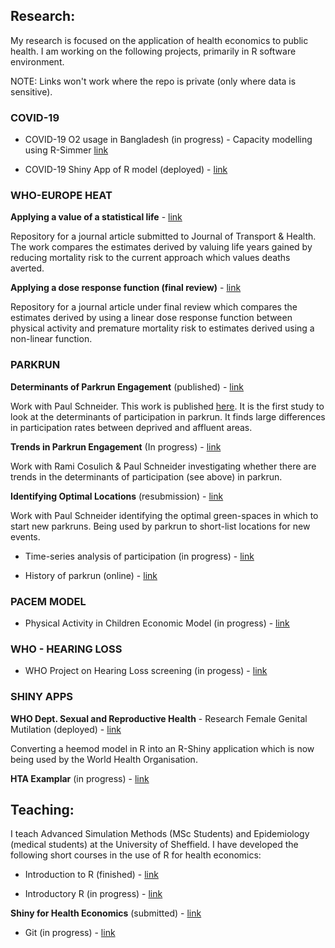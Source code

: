 ## Research:

My research is focused on the application of health economics to public health. I am working on the following projects, primarily in R software environment.

NOTE: Links won't work where the repo is private (only where data is sensitive).

### COVID-19

- COVID-19 O2 usage in Bangladesh (in progress) - Capacity modelling using R-Simmer [link](https://github.com/RobertASmith/covid_bangladesh)

- COVID-19 Shiny App of R model (deployed) - [link](https://github.com/RobertASmith/covid19_shiny)

### WHO-EUROPE HEAT

**Applying a value of a statistical life** - [link](https://github.com/RobertASmith/heat_vsly_public)

Repository for a journal article submitted to Journal of Transport & Health. The work compares the estimates derived by valuing life years gained by reducing mortality risk to the current approach which values deaths averted. 

**Applying a dose response function (final review)** - [link](https://github.com/RobertASmith/HEAT_DRF)

Repository for a journal article under final review which compares the estimates derived by using a linear dose response function between physical activity and premature mortality risk to estimates derived using a non-linear function. 

### PARKRUN

**Determinants of Parkrun Engagement** (published) - [link](https://github.com/ScHARR-PHEDS/DoPE_Public)

Work with Paul Schneider. This work is published [here](https://wellcomeopenresearch.org/articles/5-9). It is the first study to look at the determinants of participation in parkrun. It finds large differences in participation rates between deprived and affluent areas.

**Trends in Parkrun Engagement** (In progress) - [link](https://github.com/ScHARR-PHEDS/attachment3_parkrun)

Work with Rami Cosulich & Paul Schneider investigating whether there are trends in the determinants of participation (see above) in parkrun.

**Identifying Optimal Locations** (resubmission) - [link](https://github.com/ScHARR-PHEDS/iolmap_revision)

Work with Paul Schneider identifying the optimal green-spaces in which to start new parkruns. Being used by parkrun to short-list locations for new events.

- Time-series analysis of participation (in progress) - [link](https://github.com/RobertASmith/parkruntimeseries)

- History of parkrun (online) - [link](https://github.com/RobertASmith/history_of_parkrun)

### PACEM MODEL

- Physical Activity in Children Economic Model (in progress) - [link](https://github.com/RobertASmith/pacemodel)

### WHO - HEARING LOSS

- WHO Project on Hearing Loss screening (in progess) - [link](https://github.com/RobertASmith/hearing_loss)

### SHINY APPS

**WHO Dept. Sexual and Reproductive Health** -  Research Female Genital Mutilation (deployed) - [link](https://www.who.int/news-room/q-a-detail/fgm-cost-calculator)

Converting a heemod model in R into an R-Shiny application which is now being used by the World Health Organisation.

**HTA Examplar** (in progress) - [link](https://github.com/RobertASmith/DOAC_Shiny)

## Teaching:

I teach Advanced Simulation Methods (MSc Students) and Epidemiology (medical students) at the University of Sheffield. I have developed the following short courses in the use of R for health economics:

- Introduction to R (finished) - [link](https://github.com/RobertASmith/Intro_to_R)

- Introductory R (in progress) - [link](https://github.com/RobertASmith/Intermediate_R)

**Shiny for Health Economics** (submitted) - [link](https://github.com/RobertASmith/healthecon_shiny)



- Git (in progress) - [link](https://github.com/RobertASmith/teachGit)
